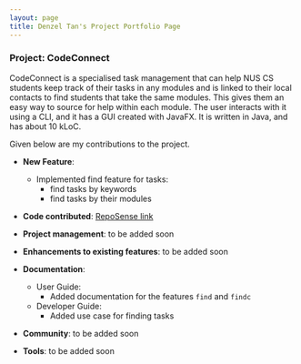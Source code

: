 ```yaml
---
layout: page
title: Denzel Tan's Project Portfolio Page
---
```


### Project: CodeConnect

CodeConnect is a specialised task management that can help NUS CS students keep track of their tasks in any modules and 
is linked to their local contacts to find students that take the same modules. This gives them an easy way to source 
for help within each module.  The user interacts with it using a CLI, and it has a GUI created with JavaFX. 
It is written in Java, and has about 10 kLoC.

Given below are my contributions to the project.

* **New Feature**:
  * Implemented find feature for tasks:
    * find tasks by keywords
    * find tasks by their modules

* **Code contributed**: [RepoSense link](https://nus-cs2103-ay2223s1.github.io/tp-dashboard/?search=danzzzerl&breakdown=true)

* **Project management**: to be added soon

* **Enhancements to existing features**: to be added soon

* **Documentation**:
  * User Guide: 
    * Added documentation for the features `find` and `findc`
  * Developer Guide: 
    * Added use case for finding tasks

* **Community**: to be added soon

* **Tools**: to be added soon
